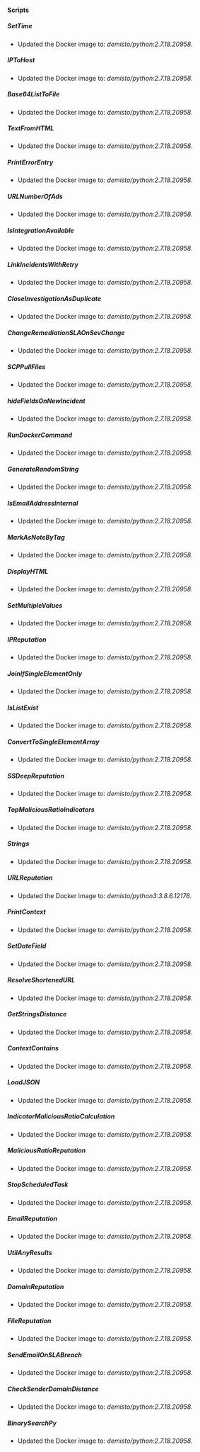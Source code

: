 
#### Scripts
##### SetTime
- Updated the Docker image to: *demisto/python:2.7.18.20958*.
##### IPToHost
- Updated the Docker image to: *demisto/python:2.7.18.20958*.
##### Base64ListToFile
- Updated the Docker image to: *demisto/python:2.7.18.20958*.
##### TextFromHTML
- Updated the Docker image to: *demisto/python:2.7.18.20958*.
##### PrintErrorEntry
- Updated the Docker image to: *demisto/python:2.7.18.20958*.
##### URLNumberOfAds
- Updated the Docker image to: *demisto/python:2.7.18.20958*.
##### IsIntegrationAvailable
- Updated the Docker image to: *demisto/python:2.7.18.20958*.
##### LinkIncidentsWithRetry
- Updated the Docker image to: *demisto/python:2.7.18.20958*.
##### CloseInvestigationAsDuplicate
- Updated the Docker image to: *demisto/python:2.7.18.20958*.
##### ChangeRemediationSLAOnSevChange
- Updated the Docker image to: *demisto/python:2.7.18.20958*.
##### SCPPullFiles
- Updated the Docker image to: *demisto/python:2.7.18.20958*.
##### hideFieldsOnNewIncident
- Updated the Docker image to: *demisto/python:2.7.18.20958*.
##### RunDockerCommand
- Updated the Docker image to: *demisto/python:2.7.18.20958*.
##### GenerateRandomString
- Updated the Docker image to: *demisto/python:2.7.18.20958*.
##### IsEmailAddressInternal
- Updated the Docker image to: *demisto/python:2.7.18.20958*.
##### MarkAsNoteByTag
- Updated the Docker image to: *demisto/python:2.7.18.20958*.
##### DisplayHTML
- Updated the Docker image to: *demisto/python:2.7.18.20958*.
##### SetMultipleValues
- Updated the Docker image to: *demisto/python:2.7.18.20958*.
##### IPReputation
- Updated the Docker image to: *demisto/python:2.7.18.20958*.
##### JoinIfSingleElementOnly
- Updated the Docker image to: *demisto/python:2.7.18.20958*.
##### IsListExist
- Updated the Docker image to: *demisto/python:2.7.18.20958*.
##### ConvertToSingleElementArray
- Updated the Docker image to: *demisto/python:2.7.18.20958*.
##### SSDeepReputation
- Updated the Docker image to: *demisto/python:2.7.18.20958*.
##### TopMaliciousRatioIndicators
- Updated the Docker image to: *demisto/python:2.7.18.20958*.
##### Strings
- Updated the Docker image to: *demisto/python:2.7.18.20958*.
##### URLReputation
- Updated the Docker image to: *demisto/python3:3.8.6.12176*.
##### PrintContext
- Updated the Docker image to: *demisto/python:2.7.18.20958*.
##### SetDateField
- Updated the Docker image to: *demisto/python:2.7.18.20958*.
##### ResolveShortenedURL
- Updated the Docker image to: *demisto/python:2.7.18.20958*.
##### GetStringsDistance
- Updated the Docker image to: *demisto/python:2.7.18.20958*.
##### ContextContains
- Updated the Docker image to: *demisto/python:2.7.18.20958*.
##### LoadJSON
- Updated the Docker image to: *demisto/python:2.7.18.20958*.
##### IndicatorMaliciousRatioCalculation
- Updated the Docker image to: *demisto/python:2.7.18.20958*.
##### MaliciousRatioReputation
- Updated the Docker image to: *demisto/python:2.7.18.20958*.
##### StopScheduledTask
- Updated the Docker image to: *demisto/python:2.7.18.20958*.
##### EmailReputation
- Updated the Docker image to: *demisto/python:2.7.18.20958*.
##### UtilAnyResults
- Updated the Docker image to: *demisto/python:2.7.18.20958*.
##### DomainReputation
- Updated the Docker image to: *demisto/python:2.7.18.20958*.
##### FileReputation
- Updated the Docker image to: *demisto/python:2.7.18.20958*.
##### SendEmailOnSLABreach
- Updated the Docker image to: *demisto/python:2.7.18.20958*.
##### CheckSenderDomainDistance
- Updated the Docker image to: *demisto/python:2.7.18.20958*.
##### BinarySearchPy
- Updated the Docker image to: *demisto/python:2.7.18.20958*.
